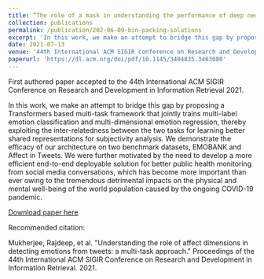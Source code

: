 ```yaml
---
title: “The role of a mask in understanding the performance of deep neural networks ”
collection: publications
permalink: /publication/202-06-09-bin-packing-solutions
excerpt: 'In this work, we make an attempt to bridge this gap by proposing a Transformers based multi-task framework that jointly trains multi-label emotion classification and multi-dimensional emotion regression, thereby exploiting the inter-relatedness between the two tasks for learning better shared representations for subjectivity analysis. We demonstrate the efficacy of our architecture on two benchmark datasets, EMOBANK and Affect in Tweets. We were further motivated by the need to develop a more efficient end-to-end deployable solution for better public health monitoring from social media conversations, which has become more important than ever owing to the tremendous detrimental impacts on the physical and mental well-being of the world population caused by the ongoing COVID-19 pandemic. '
date: 2021-07-13
venue: '44th International ACM SIGIR Conference on Research and Development in Information Retrieval 2021'
paperurl: 'https://dl.acm.org/doi/pdf/10.1145/3404835.3463080'
---
```

First authored paper accepted to the 44th International ACM SIGIR Conference on Research and Development in Information Retrieval 2021.

In this work, we make an attempt to bridge this gap by proposing a Transformers based multi-task framework that jointly trains multi-label emotion classification and multi-dimensional emotion regression, thereby exploiting the inter-relatedness between the two tasks for learning better shared representations for subjectivity analysis. We demonstrate the efficacy of our architecture on two benchmark datasets, EMOBANK and Affect in Tweets. We were further motivated by the need to develop a more efficient end-to-end deployable solution for better public health monitoring from social media conversations, which has become more important than ever owing to the tremendous detrimental impacts on the physical and mental well-being of the world population caused by the ongoing COVID-19 pandemic.

[Download paper here](https://dl.acm.org/doi/pdf/10.1145/3404835.3463080)

Recommended citation:

Mukherjee, Rajdeep, et al. "Understanding the role of affect dimensions in detecting emotions from tweets: a multi-task approach." Proceedings of the 44th International ACM SIGIR Conference on Research and Development in Information Retrieval. 2021.
